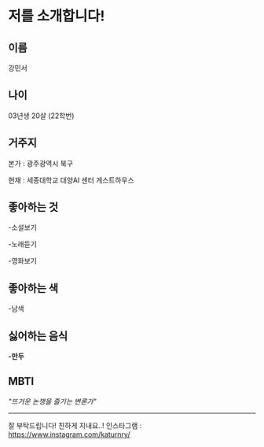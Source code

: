 저를 소개합니다!
=================
이름
-----------
강민서

나이
----------
03년생 20살 (22학번)

거주지
--------
본가 : 광주광역시 북구

현재 : 세종대학교 대양AI 센터 게스트하우스

좋아하는 것
-----------
-소설보기

-노래듣기

-영화보기

좋아하는 색
----------
-남색

싫어하는 음식
----------
__-만두__

MBTI
---------
*"뜨거운 논쟁을 즐기는 변론가"*
* * *
잘 부탁드립니다! 친하게 지내요..!
인스타그램 : <https://www.instagram.com/katurnry/>
